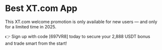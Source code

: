 # Best XT.com App

This XT.com welcome promotion is only available for new users — and only for a limited time in 2025.  

👉 Sign up with code [697VR8] today to secure your 2,888 USDT bonus and trade smart from the start!
